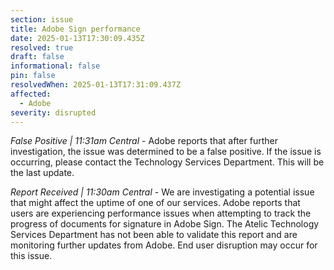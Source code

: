 ```yaml
---
section: issue
title: Adobe Sign performance
date: 2025-01-13T17:30:09.435Z
resolved: true
draft: false
informational: false
pin: false
resolvedWhen: 2025-01-13T17:31:09.437Z
affected:
  - Adobe
severity: disrupted
---
```

*False Positive | 11:31am Central* - Adobe reports that after further investigation, the issue was determined to be a false positive. If the issue is occurring, please contact the Technology Services Department. This will be the last update.

*Report Received | 11:30am Central* - We are investigating a potential issue that might affect the uptime of one of our services. Adobe reports that users are experiencing performance issues when attempting to track the progress of documents for signature in Adobe Sign. The Atelic Technology Services Department has not been able to validate this report and are monitoring further updates from Adobe. End user disruption may occur for this issue.